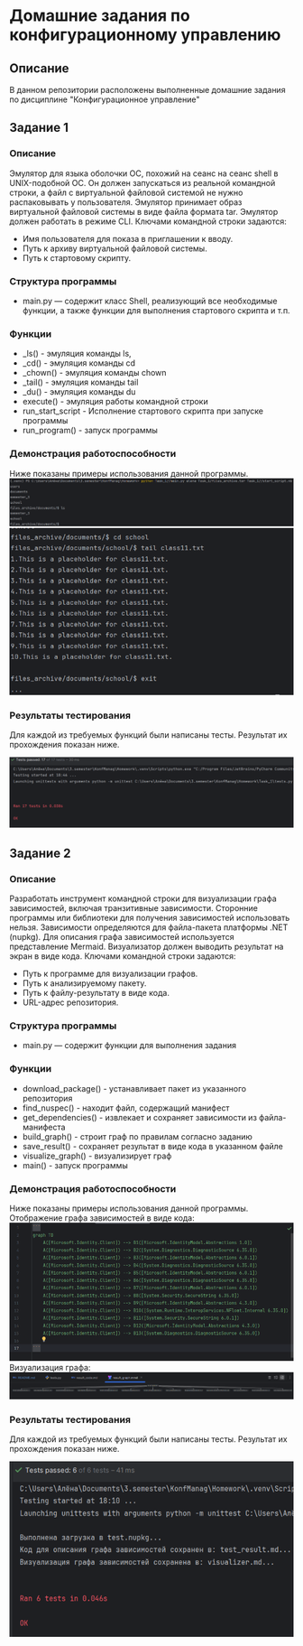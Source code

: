 # Домашние задания по конфигурационному управлению
## Описание 
В данном репозитории расположены выполненные домашние задания по дисциплине "Конфигурационное управление" 
## Задание 1
### Описание
Эмулятор для языка оболочки ОС, похожий на сеанс на сеанс shell в UNIX-подобной ОС. Он должен запускаться из реальной командной строки, а файл с
виртуальной файловой системой не нужно распаковывать у пользователя. 
Эмулятор принимает образ виртуальной файловой системы в виде файла формата
tar. Эмулятор должен работать в режиме CLI.
Ключами командной строки задаются:
- Имя пользователя для показа в приглашении к вводу.
- Путь к архиву виртуальной файловой системы.
- Путь к стартовому скрипту.

### Структура программы
- main.py — содержит класс Shell, реализующий все необходимые функции, а также функции для выполнения стартового скрипта и т.п.
### Функции
- _ls() - эмуляция команды ls,
- _cd() - эмуляция команды cd
- _chown() - эмуляция команды chown
- _tail() - эмуляция команды tail
- _du() - эмуляция команды du
- execute() - эмуляция работы командной строки
- run_start_script - Исполнение стартового скрипта при запуске программы
- run_program() - запуск программы
### Демонстрация работоспособности
Ниже показаны примеры использования данной программы.
![Image alt](Task_1/Image/img_ls.png (align="center"))
![Image alt](Task_1/Image/img_cd__tail_exit.png (align="center"))
### Результаты тестирования
Для каждой из требуемых функций были написаны тесты. Результат их прохождения показан ниже.

![Image alt](Task_1/Image/img_tests.png (align="center"))
## Задание 2
### Описание
Разработать инструмент командной строки для визуализации графа
зависимостей, включая транзитивные зависимости. Сторонние программы или
библиотеки для получения зависимостей использовать нельзя.
Зависимости определяются для файла-пакета платформы .NET (nupkg). Для
описания графа зависимостей используется представление Mermaid.
Визуализатор должен выводить результат на экран в виде кода.
Ключами командной строки задаются:
- Путь к программе для визуализации графов.
- Путь к анализируемому пакету.
- Путь к файлу-результату в виде кода.
- URL-адрес репозитория.

### Структура программы
- main.py — содержит функции для выполнения задания
### Функции
- download_package() - устанавливает пакет из указанного репозитория
- find_nuspec() - находит файл, содержащий манифест 
- get_dependencies() - извлекает и сохраняет зависимости из файла-манифеста
- build_graph() - строит граф по правилам согласно заданию
- save_result() - сохраняет результат в виде кода в указанном файле
- visualize_graph() - визуализирует граф
- main() - запуск программы
### Демонстрация работоспособности
Ниже показаны примеры использования данной программы.
Отображение графа зависимостей в виде кода:
![Image alt](Task_2/Image/result_code.png (align="center"))
Визуализация графа:
![Image alt](Task_2/Image/result_graph.png (align="center"))
### Результаты тестирования
Для каждой из требуемых функций были написаны тесты. Результат их прохождения показан ниже.

![Image alt](Task_2/Image/tests.png (align="center"))